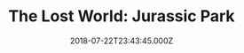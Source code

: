 ---
title: "The Lost World: Jurassic Park"
year: 2001
date: 2018-07-22T23:43:45.000Z
permalink: /almanac/movies/2018-07-23-the-lost-world-jurassic-park/index.html
rating: 3
tmdbid: 3003
---